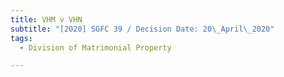 ```yaml
---
title: VHM v VHN
subtitle: "[2020] SGFC 39 / Decision Date: 20\_April\_2020"
tags:
  - Division of Matrimonial Property

---
```


